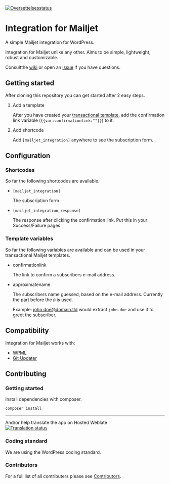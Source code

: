 <a href="https://hosted.weblate.org/engage/mailjet-integration/">
<img src="https://hosted.weblate.org/widgets/mailjet-integration/-/mailjet-integration-pot/svg-badge.svg" alt="Oversettelsesstatus" />
</a>

# Integration for Mailjet

A simple Mailjet integration for WordPress.

Integration for Mailjet unlike any other. Aims to be simple, lightweight, robust and customizable.

Consultthe [wiki](https://github.com/grandeljay/wordpress-mailjet-integration/wiki) or open an [issue](https://github.com/grandeljay/wordpress-mailjet-integration/issues) if you have questions.

## Getting started

After cloning this repository you can get started after 2 easy steps.

1. Add a template

    After you have created your [transactional template](https://app.mailjet.com/templates/transactional),
    add the confirmation link variable (`{{var:confirmationlink:""}}`) to it.

1. Add shortcode

    Add `[mailjet_integration]` anywhere to see the subscription form.

## Configuration

### Shortcodes

So far the following shortcodes are available.

-   `[mailjet_integration]`

    The subscription form

-   `[mailjet_integration_response]`

    The response after clicking the confirmation link. Put this in your Success/Failure pages.

### Template variables

So far the following variables are available and can be used in your transactional Mailjet templates.

-   confirmationlink

    The link to confirm a subscribers e-mail address.

-   approximatename

    The subscribers name guessed, based on the e-mail address. Currently the part before the `@` is used.

    Example:
    john.doe@domain.tld would extract `john.doe` and use it to greet the subscriber.

## Compatibility

Integration for Mailjet works with:

-   [WPML](https://wpml.org/)
-   [Git Updater](https://github.com/afragen/git-updater)

## Contributing

### Getting started

Install dependencies with composer.

```
composer install
```
---

And/or help translate the app on Hosted Weblate \
<a href="https://hosted.weblate.org/engage/mailjet-integration/">
<img src="https://hosted.weblate.org/widgets/mailjet-integration/-/mailjet-integration-pot/multi-blue.svg" alt="Translation status" />
</a>

### Coding standard

We are using the WordPress coding standard.

### Contributors

For a full list of all contributers please see [Contributors](https://github.com/grandeljay/wordpress-mailjet-integration/graphs/contributors).
